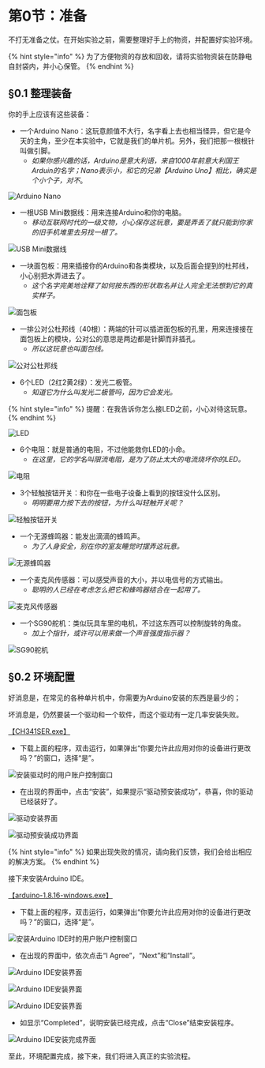 # 第0节：准备

不打无准备之仗。在开始实验之前，需要整理好手上的物资，并配置好实验环境。

{% hint style="info" %}
为了方便物资的存放和回收，请将实验物资装在防静电自封袋内，并小心保管。
{% endhint %}

## §0.1 整理装备

你的手上应该有这些装备：

* 一个Arduino Nano：这玩意颜值不大行，名字看上去也相当怪异，但它是今天的主角，至少在本实验中，它就是我们的单片机。另外，我们把那一根根针叫做引脚。
  * _如果你感兴趣的话，Arduino是意大利语，来自1000年前意大利国王Arduin的名字；Nano表示小，和它的兄弟【Arduino Uno】相比，确实是个小个子，对不_。

![Arduino Nano](.gitbook/assets/chap0\_img1\_arduinonano.jpg)

* 一根USB Mini数据线：用来连接Arduino和你的电脑。
  * _移动互联网时代的一级文物，小心保存这玩意，要是弄丢了就只能到你家的旧手机堆里去另找一根了。_

![USB Mini数据线](.gitbook/assets/chap0\_img2\_usbxian.jpg)

* 一块面包板：用来插接你的Arduino和各类模块，以及后面会提到的杜邦线，小心别把水弄进去了。
  * _这个名字完美地诠释了如何按东西的形状取名并让人完全无法想到它的真实样子。_

![面包板](.gitbook/assets/chap0\_img3\_mianbaoban.jpg)

* 一排公对公杜邦线（40根）：两端的针可以插进面包板的孔里，用来连接接在面包板上的模块，公对公的意思是两边都是针脚而非插孔。
  * _所以这玩意也叫面包线。_

![公对公杜邦线](.gitbook/assets/chap0\_img4\_dubangxian.jpg)

* 6个LED（2红2黄2绿）：发光二极管。
  * _知道它为什么叫发光二极管吗，因为它会发光。_

{% hint style="info" %}
提醒：在我告诉你怎么接LED之前，小心对待这玩意。
{% endhint %}

![LED](.gitbook/assets/chap0\_img5\_led.jpg)

* 6个电阻：就是普通的电阻，不过他能救你LED的小命。
  * _在这里，它的学名叫限流电阻，是为了防止太大的电流烧坏你的LED。_

![电阻](.gitbook/assets/chap0\_img6\_dianzu.jpg)

* 3个轻触按钮开关：和你在一些电子设备上看到的按钮没什么区别。
  * _明明要用力按下去的按钮，为什么叫轻触开关呢？_

![轻触按钮开关](.gitbook/assets/chap0\_img7\_qingchukaiguan.jpg)

* 一个无源蜂鸣器：能发出滴滴的蜂鸣声。
  * _为了人身安全，别在你的室友睡觉时摆弄这玩意。_

![无源蜂鸣器](.gitbook/assets/chap0\_img8\_fengmingqi.jpeg)

* 一个麦克风传感器：可以感受声音的大小，并以电信号的方式输出。
  * _聪明的人已经在考虑怎么把它和蜂鸣器结合在一起用了。_

![麦克风传感器](.gitbook/assets/chap0\_img9\_maikefeng.jpeg)

* 一个SG90舵机：类似玩具车里的电机，不过这东西可以控制旋转的角度。
  * _加上个指针，或许可以用来做一个声音强度指示器？_

![SG90舵机](.gitbook/assets/chap0\_img10\_duoji.jpg)



## §0.2 环境配置

好消息是，在常见的各种单片机中，你需要为Arduino安装的东西是最少的；

坏消息是，仍然要装一个驱动和一个软件，而这个驱动有一定几率安装失败。

[【CH341SER.exe】](https://www.jianguoyun.com/p/DQpVhxQQmcGwBxjsjpsE)

* 下载上面的程序，双击运行，如果弹出“你要允许此应用对你的设备进行更改吗？”的窗口，选择“是”。

![安装驱动时的用户账户控制窗口](.gitbook/assets/chap0\_img11\_qudonganzhuang1.png)

* 在出现的界面中，点击“安装”，如果提示“驱动预安装成功”，恭喜，你的驱动已经装好了。

![驱动安装界面](.gitbook/assets/chap0\_img12\_qudonganzhuang2.png)

![驱动预安装成功界面](.gitbook/assets/chap0\_img13\_qudonganzhuang3.png)

{% hint style="info" %}
如果出现失败的情况，请向我们反馈，我们会给出相应的解决方案。
{% endhint %}

接下来安装Arduino IDE。

[【arduino-1.8.16-windows.exe】](https://www.jianguoyun.com/p/DQpVhxQQmcGwBxjsjpsE)

* 下载上面的程序，双击运行，如果弹出“你要允许此应用对你的设备进行更改吗？”的窗口，选择“是”。

![安装Arduino IDE时的用户账户控制窗口](.gitbook/assets/chap0\_img14\_ideanzhuang1.png)

* 在出现的界面中，依次点击“I Agree”，“Next”和“Install”。

![Arduino IDE安装界面](.gitbook/assets/chap0\_img15\_ideanzhuang2.png)

![Arduino IDE安装界面](.gitbook/assets/chap0\_img16\_ideanzhuang3.png)

![Arduino IDE安装界面](.gitbook/assets/chap0\_img17\_ideanzhuang4.png)

* 如显示“Completed”，说明安装已经完成，点击“Close”结束安装程序。

![Arduino IDE安装完成界面](.gitbook/assets/chap0\_img18\_ideanzhuang5.png)

至此，环境配置完成，接下来，我们将进入真正的实验流程。
